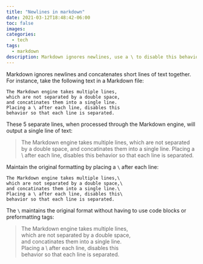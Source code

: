 ```yaml
---
title: "Newlines in markdown"
date: 2021-03-12T18:48:42-06:00
toc: false
images:
categories:
  - tech
tags: 
  - markdown
description: Markdown ignores newlines, use a \ to disable this behavior.
---
```


Markdown ignores newlines and concatenates short lines of text together.  For instance, take the following text in a Markdown file:

```
The Markdown engine takes multiple lines,
which are not separated by a double space,
and concatinates them into a single line.
Placing a \ after each line, disables this
behavior so that each line is separated.
```

These 5 separate lines, when processed through the Markdown engine, will output a single line of text:

> The Markdown engine takes multiple lines,
which are not separated by a double space,
and concatinates them into a single line.
Placing a \ after each line, disables this
behavior so that each line is separated.

Maintain the original formatting by placing a `\` after each line:

```
The Markdown engine takes multiple lines,\
which are not separated by a double space,\
and concatinates them into a single line.\
Placing a \ after each line, disables this\
behavior so that each line is separated.
```

The `\` maintains the original format without having to use code blocks or preformatting tags:

> The Markdown engine takes multiple lines,\
> which are not separated by a double space,\
> and concatinates them into a single line.\
> Placing a \ after each line, disables this\
> behavior so that each line is separated.